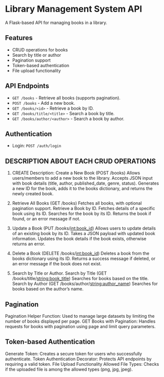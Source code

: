 # Library Management System API

A Flask-based API for managing books in a library.

## Features
- CRUD operations for books
- Search by title or author
- Pagination support
- Token-based authentication
- File upload functionality

## API Endpoints
- `GET /books` - Retrieve all books (supports pagination).
- `POST /books` - Add a new book.
- `GET /books/<id>` - Retrieve a book by ID.
- `GET /books/title/<title>` - Search a book by title.
- `GET /books/author/<author>` - Search a book by author.

## Authentication
- Login: `POST /auth/login`

## DESCRIPTION ABOUT EACH CRUD OPERATIONS
1. CREATE Description:
    Create a New Book (POST /books)
    Allows users/members to add a new book to the library.
    Accepts JSON input with book details (title, author, published_date, genre, status).
    Generates a new ID for the book, adds it to the books dictionary, and returns the newly created book.

2. Retrieve All Books (GET /books)
   Fetches all books, with optional pagination support.
   Retrieve a Book by ID. 
   Fetches details of a specific book using its ID.
   Searches for the book by its ID.
   Returns the book if found, or an error message if not.

3. Update a Book (PUT /books/<int:book_id>)
   Allows users to update details of an existing book by its ID.
   Takes a JSON payload with updated book information.
   Updates the book details if the book exists, otherwise returns an error.

4. Delete a Book (DELETE /books/<int:book_id>)
   Deletes a book from the books dictionary using its ID.
   Returns a success message if deleted, or an error message if the book does not exist.

5. Search by Title or Author.
   Search by Title (GET /books/title/<string:book_title>)
   Searches for books based on the title.
   Search by Author (GET /books/author/<string:author_name>)
   Searches for books based on the author’s name.

## Pagination
Pagination Helper Function:
Used to manage large datasets by limiting the number of books displayed per page.
GET Books with Pagination:
Handles requests for books with pagination using page and limit query parameters.

## Token-based Authentication
Generate Token:
Creates a secure token for users who successfully authenticate.
Token Authentication Decorator:
Protects API endpoints by requiring a valid token.
File Upload Functionality
Allowed File Types:
Checks if the uploaded file is among the allowed types (png, jpg, jpeg).


